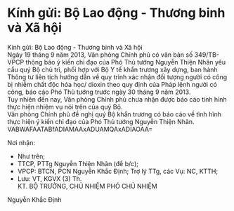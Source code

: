 # Kính gửi: Bộ Lao động - Thương binh và Xã hội

Kính gửi: Bộ Lao động - Thương binh và Xã hội  
Ngày 19 tháng 9 năm 2013, Văn phòng Chính phủ có văn bản số 349/TB-VPCP thông báo ý kiến chỉ đạo của Phó Thủ tướng Nguyễn Thiện Nhân yêu cầu quý Bộ chủ trì, phối hợp với Bộ Y tế khẩn trương xây dựng, ban hành Thông tư liên tịch hướng dẫn về quy trình xác nhận đối tượng người có công bị nhiễm chất độc hóa học/ dioxin theo quy định của Pháp lệnh người có công, báo cáo Phó Thủ tướng trước ngày 30 tháng 9 năm 2013.  
Tuy nhiên đến nay, Văn phòng Chính phủ chưa nhận được báo cáo tình hình thực hiện nhiệm vụ nói trên của quý Bộ.  
Văn phòng Chính phủ đề nghị quý Bộ khẩn trương có báo cáo về tình hình thực hiện ý kiến chỉ đạo của Phó Thủ tướng Nguyễn Thiện Nhân.  
  VABWAFAATABfADIAMAAxADUAMQAxADIAOAA=    
  
Nơi nhận: 
 - Như trên; 
- TTCP, PTTg Nguyễn Thiện Nhân (để b/c); 
- VPCP: BTCN, PCN Nguyễn Khắc Định; Trợ lý TTg, các Vụ: NC, KTTH; 
- Lưu: VT, KGVX (3) Th.    
KT. BỘ TRƯỞNG, CHỦ NHIỆM 
PHÓ CHỦ NHIỆM 
 
 
 
 
Nguyễn Khắc Định